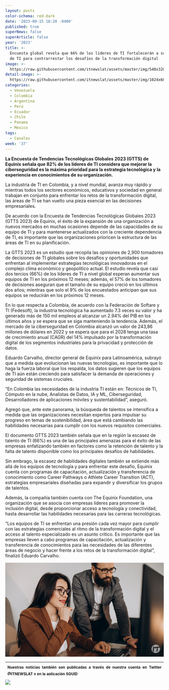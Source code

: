 ```yaml
---
layout: posts
color-schema: red-dark
date: '2023-09-15 18:28 -0400'
published: true
superNews: false
superArticle: false
year: '2023'
title: >-
  Encuesta global revela que 66% de los líderes de TI fortalecerán a sus equipos
  de TI para contrarrestar los desafíos de la transformación digital
image: >-
  https://raw.githubusercontent.com/itnewslat/assets/master/img/540x320/ejecutivos-it-p.jpg
detail-image: >-
  https://raw.githubusercontent.com/itnewslat/assets/master/img/1024x680/ejecutivos-it-g.jpg
categories:
  - Venezuela
  - Colombia
  - Argentina
  - Perú
  - Ecuador
  - Chile
  - Panama
  - Mexico
tags:
  - Canales
week: '37'
---
```

**La Encuesta de Tendencias Tecnológicas Globales 2023 (GTTS) de Equinix señala que 82% de los líderes de TI considera que mejorar la ciberseguridad es la máxima prioridad para la estrategia tecnológica y la experiencia en conocimientos de su organización.**

La industria de TI en Colombia, y a nivel mundial, avanza muy rápido y mientras todos los sectores económicos, educativos y sociedad en general trabajan en conjunto para enfrentar los retos de la transformación digital, las áreas de TI se han vuelto una pieza esencial en las decisiones empresariales.

De acuerdo con la Encuesta de Tendencias Tecnológicas Globales 2023 (GTTS 2023) de Equinix, el éxito de la expansión de una organización a nuevos mercados en muchas ocasiones depende de las capacidades de su equipo de TI y para mantenerse actualizados con la creciente dependencia de TI, es importante que las organizaciones prioricen la estructura de las áreas de TI en su planificación.

La GTTS 2023 es un estudio que recopila las opiniones de 2,900 tomadores de decisiones de TI globales sobre los desafíos y oportunidades que enfrentan al implementar estrategias tecnológicas innovadoras en el complejo clima económico y geopolítico actual. El estudio revela que casi dos tercios (66%) de los líderes de TI a nivel global esperan aumentar sus equipos de TI en los próximos 12 meses; además, el 57% de los tomadores de decisiones aseguran que el tamaño de su equipo creció en los últimos dos años; mientras que solo el 9% de los encuestados anticipan que sus equipos se reducirán en los próximos 12 meses.

En lo que respecta a Colombia, de acuerdo con la Federación de Softare y TI (Fedesoft), la industria tecnológica ha aumentado 7.3 veces su valor y ha generado más de 150 mil empleos al alcanzar un 2.94% del PIB en los últimos años y se espera que se siga manteniendo la tendencia. Además, el mercado de la ciberseguridad en Colombia alcanzó un valor de 243,86 millones de dólares en 2022 y se espera que para el 2028 tenga una tasa de crecimiento anual (CAGR) del 14% impulsado por la transformación digital de los segmentos industriales para la privacidad y protección de datos.

Eduardo Carvalho, director general de Equinix para Latinoamérica, subrayó que a medida que evolucionan las nuevas tecnologías, es importante que lo haga la fuerza laboral que los respalda, los datos sugieren que los equipos de TI aún están creciendo para satisfacer la demanda de operaciones y seguridad de sistemas cruciales.

“En Colombia las necesidades de la industria TI están en: Técnicos de TI, Cómputo en la nube, Analistas de Datos, IA y ML, Ciberseguridad, Desarrolladores de aplicaciones móviles y sustentabilidad”, aseguró.

Agregó que, ante este panorama, la búsqueda de talentos se intensifica a medida que las organizaciones necesitan expertos para impulsar su progreso en temas de sostenibilidad, área que está cambiando las habilidades necesarias para cumplir con los nuevos requisitos comerciales.

El documento GTTS 2023 también señala que en la región la escasez de talento de TI (66%) es una de las principales amenazas para el éxito de las empresas enfatizando también en factores como la retención de talento y la falta de talento disponible como los principales desafíos de habilidades.

Sin embrago, la escasez de habilidades digitales también se extiende más allá de los equipos de tecnología y para enfrentar este desafío, Equinix cuenta con programas de capacitación, actualización y transferencia de conocimiento como Career Pathways o Athlete Career Transition (ACT), estrategias empresariales diseñadas para expandir y diversificar los grupos de talentos. 

Además, la compañía también cuenta con The Equinix Foundation, una organización que se asocia con empresas líderes para promover la inclusión digital, desde proporcionar acceso a tecnología y conectividad, hasta desarrollar las habilidades necesarias para las carreras tecnológicas.

“Los equipos de TI se enfrentan una presión cada vez mayor para cumplir con las estrategias comerciales al ritmo de la transformación digital y el acceso al talento especializado es un asunto crítico. Es importante que las empresas lleven a cabo programas de capacitación, actualización y transferencia de conocimientos para las necesidades de las diferentes áreas de negocio y hacer frente a los retos de la transformación digital”, finalizó Eduardo Carvalho.

![](https://raw.githubusercontent.com/itnewslat/assets/master/img/540x320/ejecutivos-it-p.jpg)

<table style="height: 42px;" width="569">
<tbody>
<tr>
<td style="text-align: justify;"><sub><strong>Nuestras noticias también son publicadas a través de nuestra cuenta en Twitter <a href="https://twitter.com/itnewslat?lang=es">@ITNEWSLAT</a> y en la aplicación <a href="https://squidapp.co/en/">SQUID</a></strong></sub></td>
</tr>
</tbody>
</table>

<img src="https://tracker.metricool.com/c3po.jpg?hash=56f88a41e39ab42c063cc51676587a04"/>